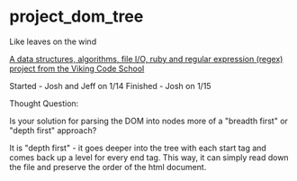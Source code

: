 # project_dom_tree
Like leaves on the wind

[A data structures, algorithms, file I/O, ruby and regular expression (regex) project from the Viking Code School](http://www.vikingcodeschool.com)

Started - Josh and Jeff on 1/14
Finished - Josh on 1/15

Thought Question:

Is your solution for parsing the DOM into nodes more of a "breadth first" or "depth first" approach?

It is "depth first" - it goes deeper into the tree with each start tag and comes back up a level for every end tag. This way, it can simply read down the file and preserve the order of the html document.
